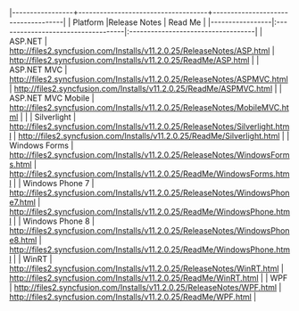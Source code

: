 
|-----------------+------------------------------------+------------------------------------|
|   Platform      |Release Notes                       | Read Me                            |
|-----------------|:-----------------------------------|:-----------------------------------|
| ASP.NET                      | <http://files2.syncfusion.com/Installs/v11.2.0.25/ReleaseNotes/ASP.html>                           | <http://files2.syncfusion.com/Installs/v11.2.0.25/ReadMe/ASP.html>               |
| ASP.NET MVC                  | <http://files2.syncfusion.com/Installs/v11.2.0.25/ReleaseNotes/ASPMVC.html>                        | <http://files2.syncfusion.com/Installs/v11.2.0.25/ReadMe/ASPMVC.html>            |
| ASP.NET MVC Mobile          | <http://files2.syncfusion.com/Installs/v11.2.0.25/ReleaseNotes/MobileMVC.html>                |     |
| Silverlight                  | <http://files2.syncfusion.com/Installs/v11.2.0.25/ReleaseNotes/Silverlight.html>                      | <http://files2.syncfusion.com/Installs/v11.2.0.25/ReadMe/Silverlight.html>       |
| Windows Forms                | <http://files2.syncfusion.com/Installs/v11.2.0.25/ReleaseNotes/WindowsForms.html>                     | <http://files2.syncfusion.com/Installs/v11.2.0.25/ReadMe/WindowsForms.html>      |
| Windows Phone 7  | <http://files2.syncfusion.com/Installs/v11.2.0.25/ReleaseNotes/WindowsPhone7.html>               | <http://files2.syncfusion.com/Installs/v11.2.0.25/ReadMe/WindowsPhone.html>      |
| Windows Phone  8     | <http://files2.syncfusion.com/Installs/v11.2.0.25/ReleaseNotes/WindowsPhone8.html>                     | <http://files2.syncfusion.com/Installs/v11.2.0.25/ReadMe/WindowsPhone.html>      |
| WinRT                        | <http://files2.syncfusion.com/Installs/v11.2.0.25/ReleaseNotes/WinRT.html>                            | <http://files2.syncfusion.com/Installs/v11.2.0.25/ReadMe/WinRT.html>             |
| WPF                          | <http://files2.syncfusion.com/Installs/v11.2.0.25/ReleaseNotes/WPF.html>                              | <http://files2.syncfusion.com/Installs/v11.2.0.25/ReadMe/WPF.html>               |



